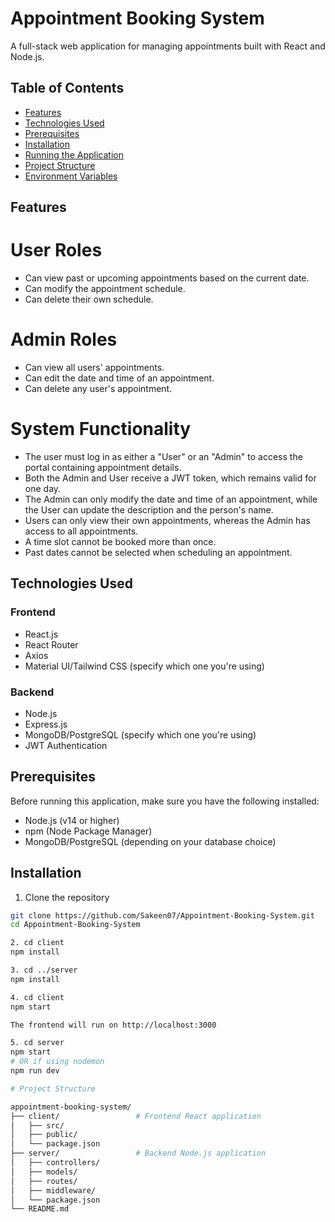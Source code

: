 # Appointment Booking System

A full-stack web application for managing appointments built with React and Node.js.

## Table of Contents
- [Features](#features)
- [Technologies Used](#technologies-used)
- [Prerequisites](#prerequisites)
- [Installation](#installation)
- [Running the Application](#running-the-application)
- [Project Structure](#project-structure)
- [Environment Variables](#environment-variables)

## Features
# User Roles
- Can view past or upcoming appointments based on the current date.
- Can modify the appointment schedule.
- Can delete their own schedule.

# Admin Roles
- Can view all users' appointments.
- Can edit the date and time of an appointment.
- Can delete any user's appointment.

# System Functionality
- The user must log in as either a "User" or an "Admin" to access the portal containing appointment details.
- Both the Admin and User receive a JWT token, which remains valid for one day.
- The Admin can only modify the date and time of an appointment, while the User can update the description and the person's name.
- Users can only view their own appointments, whereas the Admin has access to all appointments.
- A time slot cannot be booked more than once.
- Past dates cannot be selected when scheduling an appointment.

## Technologies Used
### Frontend
- React.js
- React Router
- Axios
- Material UI/Tailwind CSS (specify which one you're using)

### Backend
- Node.js
- Express.js
- MongoDB/PostgreSQL (specify which one you're using)
- JWT Authentication

## Prerequisites
Before running this application, make sure you have the following installed:
- Node.js (v14 or higher)
- npm (Node Package Manager)
- MongoDB/PostgreSQL (depending on your database choice)

## Installation

1. Clone the repository
```bash
git clone https://github.com/Sakeen07/Appointment-Booking-System.git
cd Appointment-Booking-System

2. cd client
npm install

3. cd ../server
npm install

4. cd client
npm start

The frontend will run on http://localhost:3000

5. cd server
npm start
# OR if using nodemon
npm run dev

# Project Structure

appointment-booking-system/
├── client/                 # Frontend React application
│   ├── src/
│   ├── public/
│   └── package.json
├── server/                 # Backend Node.js application
│   ├── controllers/
│   ├── models/
│   ├── routes/
│   ├── middleware/
│   └── package.json
└── README.md
